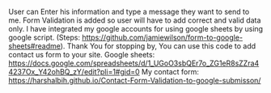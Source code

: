 User can Enter his information and type a message they want to send to me. Form Validation is added so user will have to add correct and valid data only.
I have integrated my google accounts for using google sheets by using google script. (Steps: https://github.com/jamiewilson/form-to-google-sheets#readme).
Thank You for stopping by, You can use this code to add contact us form to your site.
Google sheets: https://docs.google.com/spreadsheets/d/1_UGoO3sbQEr7o_ZG1eR8sZZra44237Ox_Y42ohBQ_zY/edit?pli=1#gid=0
My contact form: https://harshalbih.github.io/Contact-Form-Validation-to-google-submisson/
